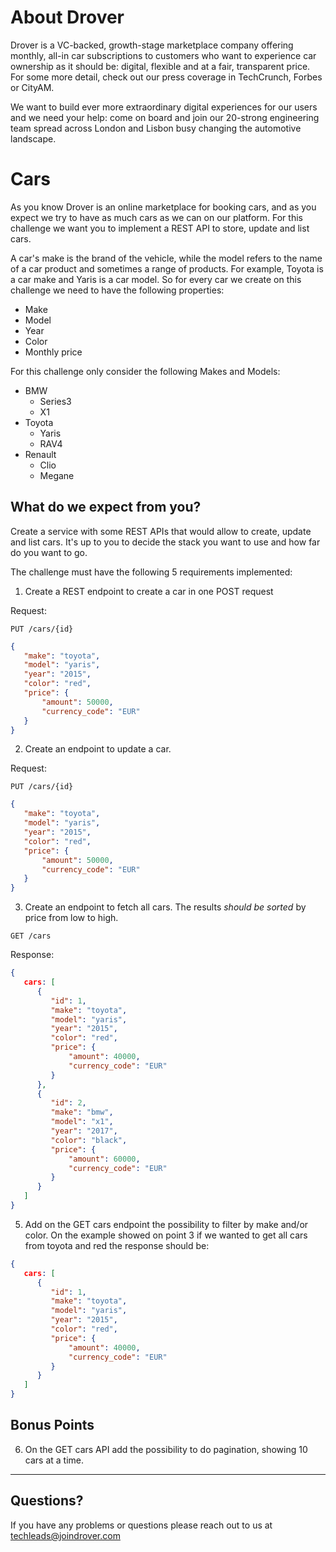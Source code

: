 # About Drover

Drover is a VC-backed, growth-stage marketplace company offering monthly, all-in car subscriptions to customers who want to experience car ownership as it should be: digital, flexible and at a fair, transparent price. For some more detail, check out our press coverage in TechCrunch, Forbes or CityAM.

We want to build ever more extraordinary digital experiences for our users and we need your help: come on board and join our 20-strong engineering team spread across London and Lisbon busy changing the automotive landscape.

# Cars
As you know Drover is an online marketplace for booking cars, and as you expect we try to have as much cars as we can on our platform. For this challenge we want you to implement a REST API to store, update and list cars.

A car's make is the brand of the vehicle, while the model refers to the name of a car product and sometimes a range of products. For example, Toyota is a car make and Yaris is a car model. So for every car we create on this challenge we need to have the following properties:
* Make
* Model
* Year
* Color
* Monthly price

For this challenge only consider the following Makes and Models:
* BMW
  * Series3
  * X1
* Toyota
  * Yaris
  * RAV4
* Renault
  * Clio
  * Megane

## What do we expect from you?

Create a service with some REST APIs that would allow to create, update and list cars. It's up to you to decide the stack you want to use and how far do you want to go.

The challenge must have the following 5 requirements implemented:

1) Create a REST endpoint to create a car in one POST request

Request:

`PUT /cars/{id}`

```json
{
   "make": "toyota",
   "model": "yaris",
   "year": "2015",
   "color": "red",
   "price": {
       "amount": 50000,
       "currency_code": "EUR"
   }
}
```

2) Create an endpoint to update a car.

Request:

`PUT /cars/{id}`

```json
{
   "make": "toyota",
   "model": "yaris",
   "year": "2015",
   "color": "red",
   "price": {
       "amount": 50000,
       "currency_code": "EUR"
   }
}
```

3) Create an endpoint to fetch all cars. The results *should be sorted* by price from low to high.

`GET /cars`

Response: 

```json
{
   cars: [
      {
         "id": 1,
         "make": "toyota",
         "model": "yaris",
         "year": "2015",
         "color": "red",
         "price": {
             "amount": 40000,
             "currency_code": "EUR"
         }
      },
      {
         "id": 2,
         "make": "bmw",
         "model": "x1",
         "year": "2017",
         "color": "black",
         "price": {
             "amount": 60000,
             "currency_code": "EUR"
         }
      }
   ]
}
```

5) Add on the GET cars endpoint the possibility to filter by make and/or color. On the example showed on point 3 if we wanted to get all cars from toyota and red the response should be:

```json
{
   cars: [
      {
         "id": 1,
         "make": "toyota",
         "model": "yaris",
         "year": "2015",
         "color": "red",
         "price": {
             "amount": 40000,
             "currency_code": "EUR"
         }
      }
   ]
}
```

## Bonus Points

6) On the GET cars API add the possibility to do pagination, showing 10 cars at a time.

------

## Questions?

If you have any problems or questions please reach out to us at techleads@joindrover.com


